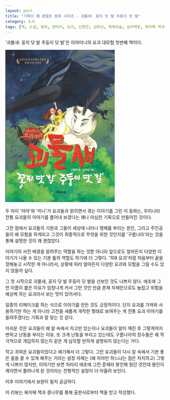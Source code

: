 ```yaml
---
layout: post
title: "기획이 꽤 괜찮은 동화 시리즈 - 괴물새: 꽁지 닷 발 주둥이 닷 발"
category: 도서
tags: [책, 소설, 동화, 판타지, 요괴, 신현찬, 김희선, 제제의숲, 심야책방, 북카페 책과 콩나무, 서평]
---
```


'괴물새: 꽁지 닷 발 주둥이 닷 발'은
아야미니의 요괴 대모험 첫번째 책이다.

![표지](/images/book/ayaminis-great-monster-adventure-1-book.jpg)

두 아이 '아야'와 '미니'가 요괴들과 얽히면서 겪는 이야기를 그린 이 동화는,
우리나라 전통 요괴들의 이야기를 풀어내 보겠다는 꽤나 야심찬 기획으로 만들어진 것이다.

그런 점에서 요괴들의 기원과 그들이 세상에 나타나 행패를 부리는 원인,
그리고 주인공들이 왜 모험을 하게되고 그것이 최종적으로 무엇을 위한 것인지를
'구름나라'라는 것을 통해 설명한 것이 꽤 괜찮았다.

이야기의 사전 배경을 알려주는 역할을 하는 것뿐 아니라
앞으로도 얼마든지 다양한 이야기가 나올 수 있는 기본 틀의 역할도 하기에 더 그렇다.
'108 요괴'처럼 처음부터 끝을 정해놓고 시작한 게 아니라서,
상황에 따라 얼마든지 다양한 요괴와 모험을 그릴 수도 있지 않을까 싶다.

그 첫 시작으로 괴물새, 꽁지 닷 발 주둥이 닷 발을 선보인 것도 나쁘지 않다.
애초에 그런 이름이 붙은 이유가 엄청나게 커서 그런 것인 만큼
존재 자체만으로도 놀랍고 위험을 예상케 하는 요괴라서 보는 맛이 있어서다.

일종의 리메이크를 하는 식으로 이야기를 만든 것도 긍정적이다.
단지 요괴를 가져와 사용하기만 하는 게 아니라
고전을 새롭게 개작한 형태로 보여주는 게
전통 요괴 이야기를 들려주겠다는 기획과 잘 맞는 것 같다.

아쉬운 것은 요괴들이 왜 알 속에서 자고만 있는지나
요괴들이 알이 깨진 후 그렇게까지 변하고 난동을 부리는 이유,
또 크게 난동을 부리고 있는데도 구름나라의 장수들은 왜 적극적으로 개입하지 않는지 같은 게
납득할 만하게 설명되지 않는다는 거다.

작고 귀여운 요괴들이었다고 얘기해서 더 그렇다.
그런 요괴들이 다시 알 속에서 기분 좋은 꿈을 꿀 수 있게 해주는 거라는 설정 자체는 (왜 자야만 하느냐는 점은 차치하고) 그렇게 나쁘지 않지만,
이야기만 보면 차라리 애초에 그런 존재라 봉인해 뒀던 것인데
봉인이 깨지면서 풀려나게 된 것이라는 전형적인 설정이 더 어울려 보인다.

이후 이야기에서 보완이 될지 궁금하다.



<div class="im im-info">
이 리뷰는 북카페 책과 콩나무를 통해 출판사로부터 책을 받고 작성했다.
</div>
